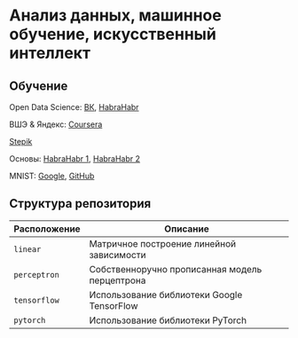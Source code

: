 # Анализ данных, машинное обучение, искусственный интеллект
## Обучение
Open Data Science: [ВК](https://vk.com/mlcourse), [HabraHabr](https://habrahabr.ru/company/ods/blog/322626/)

ВШЭ & Яндекс: [Coursera](https://www.coursera.org/learn/vvedenie-mashinnoe-obuchenie)

[Stepik](https://stepik.org/course/%D0%9D%D0%B5%D0%B9%D1%80%D0%BE%D0%BD%D0%BD%D1%8B%D0%B5-%D1%81%D0%B5%D1%82%D0%B8-401/syllabus)

Основы: [HabraHabr 1](https://habrahabr.ru/post/312450/), [HabraHabr 2](https://habrahabr.ru/post/313216/)

MNIST: [Google](https://codelabs.developers.google.com/codelabs/cloud-tensorflow-mnist/#0), [GitHub](https://github.com/martin-gorner/tensorflow-mnist-tutorial)

## Структура репозитория
Расположение | Описание
---|---
``` linear ``` | Матричное построение линейной зависимости
``` perceptron ``` | Собственноручно прописанная модель перцептрона
``` tensorflow ``` | Использование библиотеки Google TensorFlow
``` pytorch ``` | Использование библиотеки PyTorch